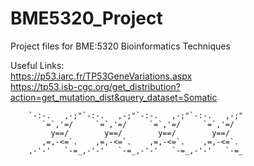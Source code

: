 # BME5320_Project

Project files for BME:5320 Bioinformatics Techniques

Useful Links:<br/>
https://p53.iarc.fr/TP53GeneVariations.aspx <br/>
https://tp53.isb-cgc.org/get_distribution?action=get_mutation_dist&query_dataset=Somatic
```
    `-:-.   ,-;"`-:-.   ,-;"`-:-.   ,-;"`-:-.   ,-;"
       `=`,'=/     `=`,'=/     `=`,'=/     `=`,'=/
         y==/        y==/        y==/        y==/
       ,=,-<=`.    ,=,-<=`.    ,=,-<=`.    ,=,-<=`.
    ,-'-'   `-=_,-'-'   `-=_,-'-'   `-=_,-'-'   `-=_
```
